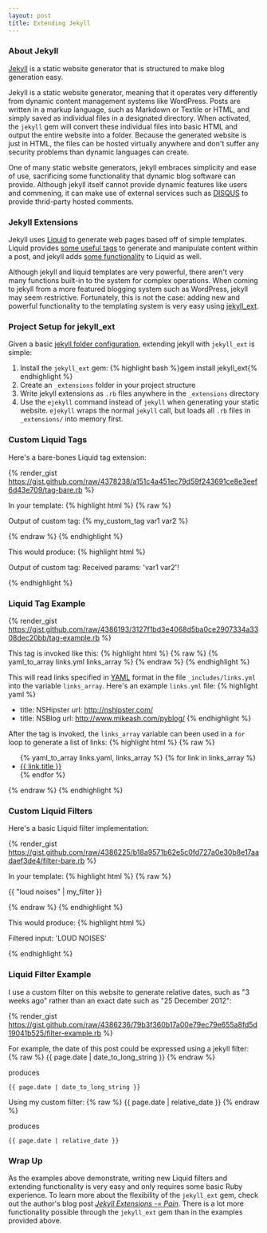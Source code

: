```yaml
---
layout: post
title: Extending Jekyll
---
```

### About Jekyll
[Jekyll](http://jekyllrb.com/) is a static website generator that is structured to make blog generation easy.

Jekyll is a static website generator, meaning that it operates very differently from dynamic content management systems like WordPress. Posts are written in a markup language, such as Markdown or Textile or HTML, and simply saved as individual files in a designated directory. When activated, the `jekyll` gem will convert these individual files into basic HTML and output the entire website into a folder. Because the generated website is just in HTML, the files can be hosted virtually anywhere and don't suffer any security problems than dynamic languages can create. 

One of many static website generators, jekyll embraces simplicity and ease of use, sacrificing some functionality that dynamic blog software can provide. Although jekyll itself cannot provide dynamic features like users and commening, it can make use of external services such as [DISQUS](http://disqus.com/) to provide thrid-party hosted comments.

### Jekyll Extensions
Jekyll uses [Liquid](http://www.liquidmarkup.org/) to generate web pages based off of simple templates. Liquid provides [some useful tags](https://github.com/Shopify/liquid/wiki/Liquid-for-Designers) to generate and manipulate content within a post, and jekyll adds [some functionality](https://github.com/mojombo/jekyll/wiki/Liquid-Extensions) to Liquid as well. 

Although jekyll and liquid templates are very powerful, there aren't very many functions built-in to the system for complex operations. When coming to jekyll from a more featured blogging system such as WordPress, jekyll may seem restrictive. Fortunately, this is not the case:  adding new and powerful functionality to the templating system is very easy using [jekyll_ext](https://github.com/rfelix/jekyll_ext/).

### Project Setup for jekyll_ext
Given a basic [jekyll folder configuration](https://github.com/mojombo/jekyll/wiki/Usage), extending jekyll with `jekyll_ext` is simple:

1. Install the `jekyll_ext` gem:
    {% highlight bash %}gem install jekyll_ext{% endhighlight %}
2. Create an `_extensions` folder in your project structure
3. Write jekyll extensions as `.rb` files anywhere in the `_extensions` directory
4. Use the `ejekyll` command instead of `jekyll` when generating your static website. `ejekyll` wraps the normal `jekyll` call, but loads all `.rb` files in `_extensions/` into memory first.

### Custom Liquid Tags
Here's a bare-bones Liquid tag extension:

{% render_gist https://gist.github.com/raw/4378238/a151c4a451ec79d59f243691ce8e3eef6d43e709/tag-bare.rb %}

In your template:
{% highlight html %}
{% raw %}
<p>Output of custom tag: {% my_custom_tag var1 var2 %}</p>
{% endraw %}
{% endhighlight %}

This would produce:
{% highlight html %}
<p>Output of custom tag: Received params: 'var1 var2'!</p>
{% endhighlight %}

### Liquid Tag Example

{% render_gist https://gist.github.com/raw/4386193/3127f1bd3e4068d5ba0ce2907334a3308dec20bb/tag-example.rb %}

This tag is invoked like this:
{% highlight html %}
{% raw %}
{% yaml_to_array links.yml links_array %}
{% endraw %}
{% endhighlight %}

This will read links specified in [YAML](http://en.wikipedia.org/wiki/YAML) format in the file `_includes/links.yml` into the variable `links_array`. Here's an example `links.yml` file:
{% highlight yaml %}
- title: NSHipster
  url:   http://nshipster.com/
- title: NSBlog
  url:   http://www.mikeash.com/pyblog/
{% endhighlight %}

After the tag is invoked, the `links_array` variable can been used in a `for` loop to generate a list of links:
{% highlight html %}
{% raw %}
<section class="links">
    <ul>
        {% yaml_to_array links.yaml, links_array %}
        {% for link in links_array %}
            <li><a href="{{ link.url }}">{{ link.title }}</a></li>
        {% endfor %}
    </ul>
</section>
{% endraw %}
{% endhighlight %}

### Custom Liquid Filters
Here's a basic Liquid filter implementation:

{% render_gist https://gist.github.com/raw/4386225/b18a9571b62e5c0fd727a0e30b8e17aadaef3de4/filter-bare.rb %}

In your template:
{% highlight html %}
{% raw %}
<p>{{ "loud noises" | my_filter }}</p>
{% endraw %}
{% endhighlight %}

This would produce:
{% highlight html %}
<p>Filtered input: 'LOUD NOISES'</p>
{% endhighlight %}

### Liquid Filter Example

I use a custom filter on this website to generate relative dates, such as "3 weeks ago" rather than an exact date such as "25 December 2012":

{% render_gist https://gist.github.com/raw/4386236/79b3f360b17a00e79ec79e655a8fd5d19041b525/filter-example.rb %}

For example, the date of this post could be expressed using a jekyll filter: 
{% raw %}
    {{ page.date | date_to_long_string }}
{% endraw %}

produces

    {{ page.date | date_to_long_string }}

Using my custom filter:
{% raw %}
    {{ page.date | relative_date }}
{% endraw %}

produces

    {{ page.date | relative_date }}

### Wrap Up
As the examples above demonstrate, writing new Liquid filters and extending functionality is very easy and only requires some basic Ruby experience. To learn more about the flexibility of the `jekyll_ext` gem, check out the author's blog post _[Jekyll Extensions -= Pain](http://rfelix.com/2010/01/19/jekyll-extensions-minus-equal-pain/)_. There is a lot more functionality possible through the `jekyll_ext` gem than in the examples provided above.